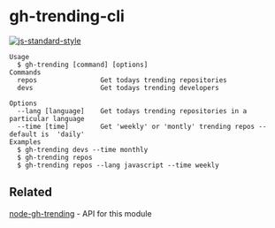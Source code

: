 # gh-trending-cli

[![js-standard-style](https://img.shields.io/badge/code%20style-standard-brightgreen.svg)](http://standardjs.com/)

```
Usage
  $ gh-trending [command] [options]
Commands
  repos                Get todays trending repositories
  devs                 Get todays trending developers

Options
  --lang [language]    Get todays trending repositories in a particular language
  --time [time]        Get 'weekly' or 'montly' trending repos -- default is  'daily'
Examples
  $ gh-trending devs --time monthly
  $ gh-trending repos
  $ gh-trending repos --lang javascript --time weekly
```

## Related
[node-gh-trending](https://github.com/bmacheski/node-gh-trending) - API for this module
